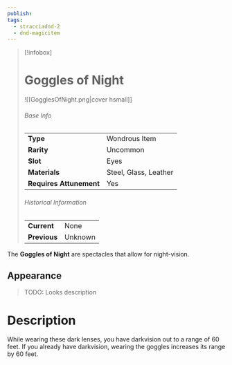 ```yaml
---
publish: 
tags:
  - stracciadnd-2
  - dnd-magicitem
---
```

> [!infobox]  
> # Goggles of Night
> ![[GogglesOfNight.png|cover hsmall]]
> ###### Base Info
> | | |
> |---|---|
> | **Type** | Wondrous Item |
> | **Rarity** | Uncommon |
> | **Slot** | Eyes |
> | **Materials** | Steel, Glass, Leather |
> | **Requires Attunement** | Yes |
> ###### Historical Information
> | | |
> |---|---|
> | **Current** | None |
> | **Previous** | Unknown |

The **Goggles of Night** are spectacles that allow for night-vision.
## Appearance
>TODO: Looks description
# Description
While wearing these dark lenses, you have darkvision out to a range of 60 feet. If you already have darkvision, wearing the goggles increases its range by 60 feet.